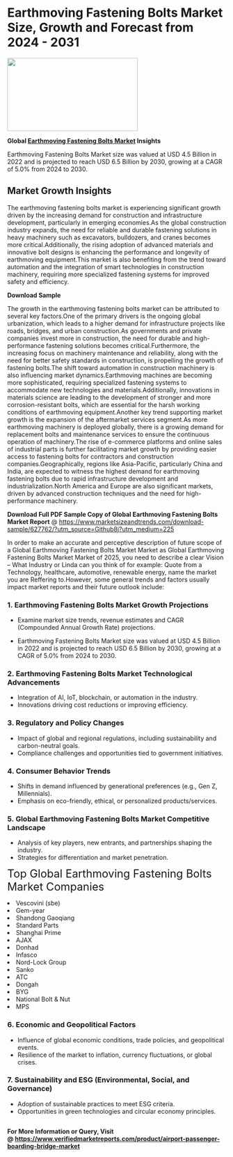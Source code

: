 <H1>Earthmoving Fastening Bolts Market Size, Growth and Forecast from 2024 - 2031</H1><img class="aligncenter size-medium wp-image-584254" src="https://thirdeyenews.in/wp-content/uploads/2024/09/Global-Market-Research-300x168.jpeg" alt="" width="300" height="168" /><p><strong>Global&nbsp;<a href="https://www.marketsizeandtrends.com/download-sample/627762/?utm_source=Github8j?utm_medium=225">Earthmoving Fastening Bolts Market</a> Insights</strong></p><p>Earthmoving Fastening Bolts Market size was valued at USD 4.5 Billion in 2022 and is projected to reach USD 6.5 Billion by 2030, growing at a CAGR of 5.0% from 2024 to 2030.</p><p><h2>Market Growth Insights</h2> <p>The earthmoving fastening bolts market is experiencing significant growth driven by the increasing demand for construction and infrastructure development, particularly in emerging economies.As the global construction industry expands, the need for reliable and durable fastening solutions in heavy machinery such as excavators, bulldozers, and cranes becomes more critical.Additionally, the rising adoption of advanced materials and innovative bolt designs is enhancing the performance and longevity of earthmoving equipment.This market is also benefiting from the trend toward automation and the integration of smart technologies in construction machinery, requiring more specialized fastening systems for improved safety and efficiency.</p> <p><strong>Download Sample</strong></p> <p>The growth in the earthmoving fastening bolts market can be attributed to several key factors.One of the primary drivers is the ongoing global urbanization, which leads to a higher demand for infrastructure projects like roads, bridges, and urban construction.As governments and private companies invest more in construction, the need for durable and high-performance fastening solutions becomes critical.Furthermore, the increasing focus on machinery maintenance and reliability, along with the need for better safety standards in construction, is propelling the growth of fastening bolts.The shift toward automation in construction machinery is also influencing market dynamics.Earthmoving machines are becoming more sophisticated, requiring specialized fastening systems to accommodate new technologies and materials.Additionally, innovations in materials science are leading to the development of stronger and more corrosion-resistant bolts, which are essential for the harsh working conditions of earthmoving equipment.Another key trend supporting market growth is the expansion of the aftermarket services segment.As more earthmoving machinery is deployed globally, there is a growing demand for replacement bolts and maintenance services to ensure the continuous operation of machinery.The rise of e-commerce platforms and online sales of industrial parts is further facilitating market growth by providing easier access to fastening bolts for contractors and construction companies.Geographically, regions like Asia-Pacific, particularly China and India, are expected to witness the highest demand for earthmoving fastening bolts due to rapid infrastructure development and industrialization.North America and Europe are also significant markets, driven by advanced construction techniques and the need for high-performance machinery.<p><span class=""><strong>Download Full PDF Sample Copy of Global Earthmoving Fastening Bolts Market Report</strong> @ <a href="https://www.marketsizeandtrends.com/download-sample/627762/?utm_source=Github8j?utm_medium=225" target="_blank">https://www.marketsizeandtrends.com/download-sample/627762/?utm_source=Github8j?utm_medium=225</a></span></p><p>In order to make an accurate and perceptive description of future scope of a Global&nbsp;Earthmoving Fastening Bolts Market Market as Global&nbsp;Earthmoving Fastening Bolts Market Market of 2025, you need to describe a clear Vision &ndash; What Industry or Linda can you think of for example: Quote from a Technology, healthcare, automotive, renewable energy, name the market you are Reffering to.However, some general trends and factors usually impact market reports and their future outlook include:</p><h3>1.&nbsp;<strong>Earthmoving Fastening Bolts Market Growth Projections</strong></h3><ul><li>Examine market size trends, revenue estimates and CAGR (Compounded Annual Growth Rate) projections.</li><li><p>Earthmoving Fastening Bolts Market size was valued at USD 4.5 Billion in 2022 and is projected to reach USD 6.5 Billion by 2030, growing at a CAGR of 5.0% from 2024 to 2030.</p></li></ul><h3>2.&nbsp;<strong>Earthmoving Fastening Bolts Market Technological Advancements</strong></h3><ul><li>Integration of AI, IoT, blockchain, or automation in the industry.</li><li>Innovations driving cost reductions or improving efficiency.</li></ul><h3>3.&nbsp;<strong>Regulatory and Policy Changes</strong></h3><ul><li>Impact of global and regional regulations, including sustainability and carbon-neutral goals.</li><li>Compliance challenges and opportunities tied to government initiatives.</li></ul><h3>4.&nbsp;<strong>Consumer Behavior Trends</strong></h3><ul><li>Shifts in demand influenced by generational preferences (e.g., Gen Z, Millennials).</li><li>Emphasis on eco-friendly, ethical, or personalized products/services.</li></ul><h3>5.&nbsp;<strong>Global Earthmoving Fastening Bolts Market Competitive Landscape</strong></h3><ul><li>Analysis of key players, new entrants, and partnerships shaping the industry.</li><li>Strategies for differentiation and market penetration.</li></ul><p data-pm-slice="1 1 []"><span style="color: inherit; font-family: inherit; font-size: 25px;">Top Global Earthmoving Fastening Bolts Market Companies</span></p><div class="" data-test-id=""><p><li>Vescovini (sbe)</li><li> Gem-year</li><li> Shandong Gaoqiang</li><li> Standard Parts</li><li> Shanghai Prime</li><li> AJAX</li><li> Donhad</li><li> Infasco</li><li> Nord-Lock Group</li><li> Sanko</li><li> ATC</li><li> Dongah</li><li> BYG</li><li> National Bolt & Nut</li><li> MPS</li></p></div><h3>6.&nbsp;<strong>Economic and Geopolitical Factors</strong></h3><ul><li>Influence of global economic conditions, trade policies, and geopolitical events.</li><li>Resilience of the market to inflation, currency fluctuations, or global crises.</li></ul><h3>7.&nbsp;<strong>Sustainability and ESG (Environmental, Social, and Governance)</strong></h3><ul><li>Adoption of sustainable practices to meet ESG criteria.</li><li>Opportunities in green technologies and circular economy principles.</li></ul><h2><strong style="font-size: 14px;">For More Information or Query, Visit @&nbsp;</strong><a style="background-color: #ffffff; font-size: 14px;" href="https://www.marketsizeandtrends.com/report/earthmoving-fastening-bolts-market/" target="_blank">https://www.verifiedmarketreports.com/product/airport-passenger-boarding-bridge-market</a></h2>